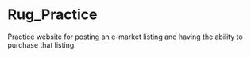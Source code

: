 # Rug_Practice
 Practice website for posting an e-market listing and having the ability to purchase that listing.
